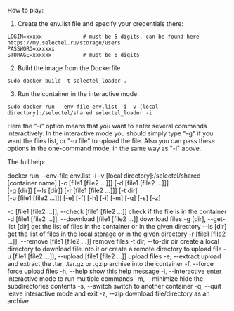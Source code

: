How to play:

1) Create the env.list file and specify your credentials there:
```
LOGIN=xxxxx             # must be 5 digits, can be found here https://my.selectel.ru/storage/users
PASSWORD=xxxxxx
STORAGE=xxxxxx          # must be 6 digits
```

2) Build the image from the Dockerfile
```
sudo docker build -t selectel_loader .
```

3) Run the container in the interactive mode:
```
sudo docker run --env-file env.list -i -v [local directory]:/selectel/shared selectel_loader -i
```
Here the "-i" option means that you want to enter several commands interactively. 
In the interactive mode you should simply type "-g" if you want the files list, or "-u file"
to upload the file. Also you can pass these options in the one-command mode, in the same way as "-i" above.

The full help:

docker run --env-file env.list -i -v [local directory]:/selectel/shared \
        [container name] [-c [file1 [file2 ...]]] [-d [file1 [file2 ...]]] \
        [-g [dir]] [--ls [dir]] [-r [file1 [file2 ...]]] [-t dir] \
        [-u [file1 [file2 ...]]] [-e] [-f] [-h] [-i] [-m] [-q] [-s] [-z]

  -c [file1 [file2 ...]], --check [file1 [file2 ...]]
                        check if the file is in the container
  -d [file1 [file2 ...]], --download [file1 [file2 ...]]
                        download files
  -g [dir], --get-list [dir]
                        get the list of files in the container or in the given
                        directory
  --ls [dir]            get the list of files in the local storage or in the
                        given directory
  -r [file1 [file2 ...]], --remove [file1 [file2 ...]]
                        remove files
  -t dir, --to-dir dir  create a local directory to download file into it or
                        create a remote directory to upload file
  -u [file1 [file2 ...]], --upload [file1 [file2 ...]]
                        upload files
  -e, --extract         upload and extract the .tar, .tar.gz or .gzip archive
                        into the container
  -f, --force           force upload files
  -h, --help            show this help message
  -i, --interactive     enter interactive mode to run multiple commands
  -m, --minimize        hide the subdirectories contents
  -s, --switch          switch to another container
  -q, --quit            leave interactive mode and exit
  -z, --zip             download file/directory as an archive
